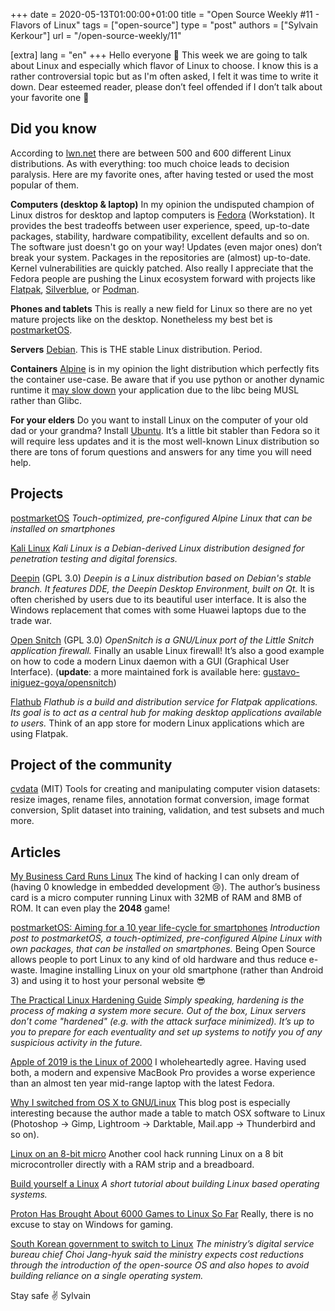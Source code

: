 +++
date = 2020-05-13T01:00:00+01:00
title = "Open Source Weekly #11 - Flavors of Linux"
tags = ["open-source"]
type = "post"
authors = ["Sylvain Kerkour"]
url = "/open-source-weekly/11"


[extra]
lang = "en"
+++
Hello everyone 👋
This week we are going to talk about Linux and especially which flavor of Linux to choose. I know this is a rather controversial topic but as I'm often asked, I felt it was time to write it down.
Dear esteemed reader, please don’t feel offended if I don’t talk about your favorite one 🙏



## Did you know

According to [lwn.net](https://lwn.net/Distributions/) there are between 500 and 600 different Linux distributions. As with everything: too much choice leads to decision paralysis.
Here are my favorite ones, after having tested or used the most popular of them.


**Computers (desktop & laptop)**
In my opinion the undisputed champion of Linux distros for desktop and laptop computers is [Fedora](https://getfedora.org/) (Workstation). It provides the best tradeoffs between user experience, speed, up-to-date packages, stability, hardware compatibility, excellent defaults and so on.
The software just doesn't go on your way! Updates (even major ones) don’t break your system.
Packages in the repositories are (almost) up-to-date. Kernel vulnerabilities are quickly patched.
Also really I appreciate that the Fedora people are pushing the Linux ecosystem forward with projects like [Flatpak](https://flatpak.org/), [Silverblue](https://silverblue.fedoraproject.org/), or [Podman](https://github.com/containers/libpod).


**Phones and tablets**
This is really a new field for Linux so there are no yet mature projects like on the desktop. Nonetheless my best bet is [postmarketOS](https://wiki.postmarketos.org/wiki/Main_Page).


**Servers**
[Debian](https://www.debian.org/). This is THE stable Linux distribution. Period.


**Containers**
[Alpine](https://alpinelinux.org/) is in my opinion the light distribution which perfectly fits the container use-case.
Be aware that if you use python or another dynamic runtime it [may slow down](https://superuser.com/questions/1219609/why-is-the-alpine-docker-image-over-50-slower-than-the-ubuntu-image) your application  due to the libc being MUSL rather than Glibc.


**For your elders**
Do you want to install Linux on the computer of your old dad or your grandma? Install [Ubuntu](https://ubuntu.com/). It’s a little bit stabler than Fedora so it will require less updates and it is the most well-known Linux distribution so there are tons of forum questions and answers for any time you will need help.



## Projects

[postmarketOS](https://gitlab.com/groups/postmarketOS/-/milestones)
*Touch-optimized, pre-configured Alpine Linux that can be installed on smartphones*



[Kali Linux](https://gitlab.com/kalilinux)
*Kali Linux is a Debian-derived Linux distribution designed for penetration testing and digital forensics.*



[Deepin](https://github.com/linuxdeepin) (GPL 3.0)
*Deepin is a Linux distribution based on Debian's stable branch. It features DDE, the Deepin Desktop Environment, built on Qt.*
It is often cherished by users due to its beautiful user interface. It is also the Windows replacement that comes with some Huawei laptops due to the trade war.



[Open Snitch](https://github.com/evilsocket/opensnitch) (GPL 3.0)
*OpenSnitch is a GNU/Linux port of the Little Snitch application firewall.*
Finally an usable Linux firewall!
It’s also a good example on how to code a modern Linux daemon with a GUI (Graphical User Interface).
(**update**: a more maintained fork is available here: [gustavo-iniguez-goya/opensnitch](https://github.com/gustavo-iniguez-goya/opensnitch))



[Flathub](https://github.com/flathub)
*Flathub is a build and distribution service for Flatpak applications. Its goal is to act as a central hub for making desktop applications available to users.*
Think of an app store for modern Linux applications which are using Flatpak.




## Project of the community

[cvdata](https://github.com/monocongo/cvdata) (MIT)
Tools for creating and manipulating computer vision datasets: resize images, rename files, annotation format conversion, image format conversion, Split dataset into training, validation, and test subsets and much more.





## Articles

[My Business Card Runs Linux](https://www.thirtythreeforty.net/posts/2019/12/my-business-card-runs-linux/)
The kind of hacking I can only dream of (having 0 knowledge in embedded development 😢).
The author’s business card is a micro computer running Linux with 32MB of RAM and 8MB of ROM.
It can even play the **2048** game!



[postmarketOS: Aiming for a 10 year life-cycle for smartphones](https://ollieparanoid.github.io/post/postmarketOS)
*Introduction post to postmarketOS, a touch-optimized, pre-configured Alpine Linux with own packages, that can be installed on smartphones.*
Being Open Source allows people to port Linux to any kind of old hardware and thus reduce e-waste.
Imagine installing Linux on your old smartphone (rather than Android 3) and using it to host your personal website 😎



[The Practical Linux Hardening Guide](https://github.com/trimstray/the-practical-linux-hardening-guide)
*Simply speaking, hardening is the process of making a system more secure. Out of the box, Linux servers don’t come "hardened" (e.g. with the attack surface minimized). It’s up to you to prepare for each eventuality and set up systems to notify you of any suspicious activity in the future.*




[Apple of 2019 is the Linux of 2000](https://nibblestew.blogspot.com/2019/10/apple-of-2019-is-linux-of-2000.html)
I wholeheartedly agree. Having used both, a modern and expensive MacBook Pro provides a worse experience than an almost ten year mid-range laptop with the latest Fedora.



[Why I switched from OS X to GNU/Linux](https://jeena.net/why-i-switchedfrom-osx-to-linux)
This blog post is especially interesting because the author made a table to match OSX software to Linux (Photoshop -> Gimp, Lightroom -> Darktable, Mail.app -> Thunderbird and so on).



[Linux on an 8-bit micro](http://dmitry.gr/index.php?r=05.Projects&proj=07.%20Linux%20on%208bit)
Another cool hack running Linux on a 8 bit microcontroller directly with a RAM strip and a breadboard.



[Build yourself a Linux](https://github.com/MichielDerhaeg/build-linux)
*A short tutorial about building Linux based operating systems.*



[Proton Has Brought About 6000 Games to Linux So Far](https://boilingsteam.com/proton-brought-about-6000-games-to-linux-so-far/)
Really, there is no excuse to stay on Windows for gaming.



[South Korean government to switch to Linux](http://www.koreaherald.com/view.php?ud=20190517000378)
*The ministry’s digital service bureau chief Choi Jang-hyuk said the ministry expects cost reductions through the introduction of the open-source OS and also hopes to avoid building reliance on a single operating system.*




Stay safe ✌️
Sylvain
